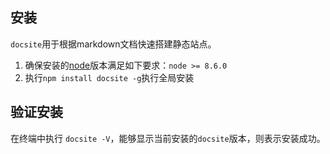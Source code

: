 ## 安装

`docsite`用于根据markdown文档快速搭建静态站点。

1. 确保安装的[node](https://nodejs.org/en/download/)版本满足如下要求：`node >= 8.6.0`
2. 执行`npm install docsite -g`执行全局安装

## 验证安装

在终端中执行 `docsite -V`，能够显示当前安装的`docsite`版本，则表示安装成功。